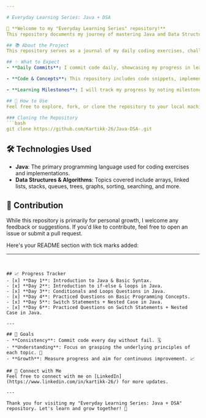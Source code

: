 ```yaml
---

# Everyday Learning Series: Java + DSA

👋 **Welcome to my "Everyday Learning Series" repository!**  
This repository documents my journey of mastering Java and Data Structures & Algorithms (DSA) through consistent daily practice and learning.

## 📚 About the Project
This repository serves as a journal of my daily coding exercises, challenges, and concepts learned in Java and DSA. My primary goals are to enhance my problem-solving skills, deepen my understanding of Java, and explore various data structures and algorithms.

## ✨ What to Expect
- **Daily Commits**: I commit code daily, showcasing my progress in learning Java and DSA. Expect new code, solutions, and concept explanations regularly. 📅

- **Code & Concepts**: This repository includes code snippets, implementations of various data structures, and algorithm explanations. Each commit features a brief description of the day's work. 💻

- **Learning Milestones**: I will track my progress by noting milestones, such as completing specific topics or mastering challenging concepts. 🎯

## 🚀 How to Use
Feel free to explore, fork, or clone the repository to your local machine. You can use the code as a reference, study the implementations, and follow my daily progress.

### Cloning the Repository
```bash
git clone https://github.com/Kartikk-26/Java-DSA-.git
```

## 🛠️ Technologies Used
- **Java**: The primary programming language used for coding exercises and implementations.
- **Data Structures & Algorithms**: Topics covered include arrays, linked lists, stacks, queues, trees, graphs, sorting, searching, and more.

## 📝 Contribution
While this repository is primarily for personal growth, I welcome any feedback or suggestions. If you'd like to contribute, feel free to open an issue or submit a pull request.

Here's your README section with tick marks added:

---
```


## 📈 Progress Tracker
- [x] **Day 1**: Introduction to Java & Basic Syntax.
- [x] **Day 2**: Introduction to if-else & loops in Java.
- [x] **Day 3**: Conditionals and Loops Questions in Java.
- [x] **Day 4**: Practiced Questions on Basic Programming Concepts.
- [x] **Day 5**: Switch Statements + Nested Case in Java.
- [x] **Day 6**: Practiced Questions on Switch Statements + Nested Case in Java.

---

## 🎯 Goals
- **Consistency**: Commit code every day without fail. 🗓️
- **Understanding**: Focus on grasping the underlying principles of each topic. 🧠
- **Growth**: Measure progress and aim for continuous improvement. 📈

## 🌟 Connect with Me
Feel free to connect with me on [LinkedIn](https://www.linkedin.com/in/kartikk-26/) for more updates.

---

Thank you for visiting my "Everyday Learning Series: Java + DSA" repository. Let's learn and grow together! 🚀
